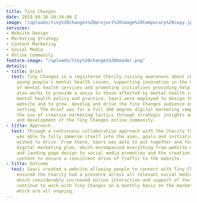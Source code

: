 ```yaml
---
title: Tiny Changes
date: 2019-09-30 10:34:00 Z
image: "/uploads/tiny%20changes%20project%20image%20temporary%20copy.jpg"
services:
- Website Design
- Marketing Strategy
- Content Marketing
- Social Media
- Online Community
feature-image: "/uploads/tiny%20changes%20header.png"
details:
- title: Brief
  text: Tiny Changes is a registered Charity raising awareness about children and
    young people's mental health issues, supporting innovation in the design and delivery
    of mental health services and promoting initiatives providing help. Tiny Changes
    also works to provide a voice to those affected by mental health issues to influence
    mental health policy and practice. Saari were employed to design the Tiny Changes
    website and to grow, develop and drive the Tiny Changes audience on an international
    setting. The brief was for a full 360 degree digital marketing campaign, including
    the use of creative marketing tactics through strategic insights and the foundation
    and development of the Tiny Changes online community.
- title: Approach
  text: Through a continuous collaborative approach with the Charity founders, Saari
    was able to fully immerse itself into the aims, goals and initiatives the Charity
    wished to drive. From there, Saari was able to put together and formulate a comprehensive
    digital marketing plan, which encompassed everything from website development
    and landing page design to social media promotion and the creation of engaging
    content to ensure a consistent drive of traffic to the website.
- title: Outcome
  text: Saari created a website allowing people to connect with Tiny Changes. Saari
    ensured the Charity had a presence across all relevant social media channels,
    which considerably increased online interaction and support of the Charity. Saari
    continue to work with Tiny Changes on a monthly basis on the marketing services,
    which are all ongoing.
---
```


